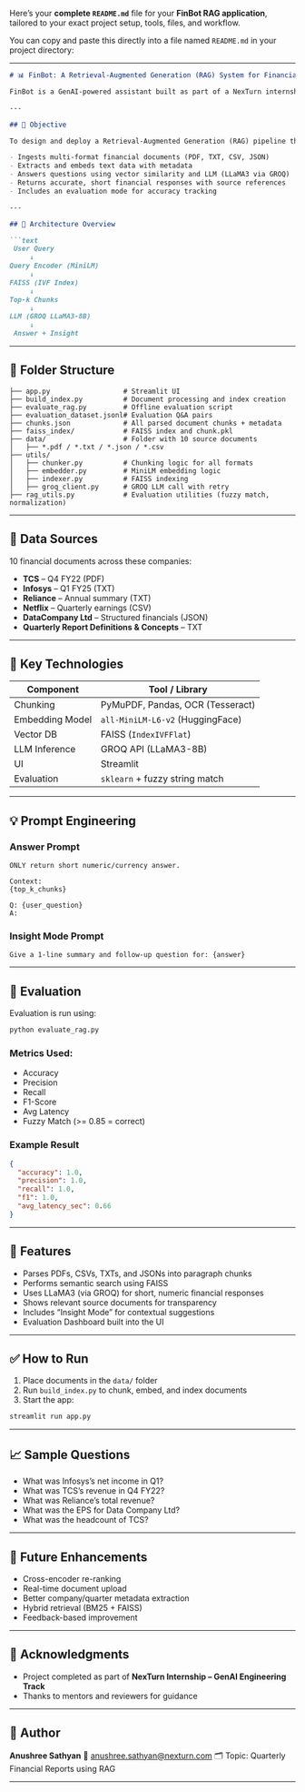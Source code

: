Here’s your **complete `README.md`** file for your **FinBot RAG application**, tailored to your exact project setup, tools, files, and workflow.

You can copy and paste this directly into a file named `README.md` in your project directory:

---

````markdown
# 📊 FinBot: A Retrieval-Augmented Generation (RAG) System for Financial Reports

FinBot is a GenAI-powered assistant built as part of a NexTurn internship project. It answers natural language queries about quarterly financial reports from real-world companies such as Infosys, TCS, Reliance, and Netflix.

---

## 🚀 Objective

To design and deploy a Retrieval-Augmented Generation (RAG) pipeline that:

- Ingests multi-format financial documents (PDF, TXT, CSV, JSON)
- Extracts and embeds text data with metadata
- Answers questions using vector similarity and LLM (LLaMA3 via GROQ)
- Returns accurate, short financial responses with source references
- Includes an evaluation mode for accuracy tracking

---

## 🧠 Architecture Overview

```text
 User Query
     ↓
Query Encoder (MiniLM)
     ↓
FAISS (IVF Index)
     ↓
Top-k Chunks
     ↓
LLM (GROQ LLaMA3-8B)
     ↓
 Answer + Insight
````

---

## 📁 Folder Structure

```
├── app.py                  # Streamlit UI
├── build_index.py          # Document processing and index creation
├── evaluate_rag.py         # Offline evaluation script
├── evaluation_dataset.jsonl# Evaluation Q&A pairs
├── chunks.json             # All parsed document chunks + metadata
├── faiss_index/            # FAISS index and chunk.pkl
├── data/                   # Folder with 10 source documents
│   ├── *.pdf / *.txt / *.json / *.csv
├── utils/
│   ├── chunker.py          # Chunking logic for all formats
│   ├── embedder.py         # MiniLM embedding logic
│   ├── indexer.py          # FAISS indexing
│   ├── groq_client.py      # GROQ LLM call with retry
├── rag_utils.py            # Evaluation utilities (fuzzy match, normalization)
```

---

## 📄 Data Sources

10 financial documents across these companies:

* **TCS** – Q4 FY22 (PDF)
* **Infosys** – Q1 FY25 (TXT)
* **Reliance** – Annual summary (TXT)
* **Netflix** – Quarterly earnings (CSV)
* **DataCompany Ltd** – Structured financials (JSON)
* **Quarterly Report Definitions & Concepts** – TXT

---

## 🔨 Key Technologies

| Component       | Tool / Library                   |
| --------------- | -------------------------------- |
| Chunking        | PyMuPDF, Pandas, OCR (Tesseract) |
| Embedding Model | `all-MiniLM-L6-v2` (HuggingFace) |
| Vector DB       | FAISS (`IndexIVFFlat`)           |
| LLM Inference   | GROQ API (LLaMA3-8B)             |
| UI              | Streamlit                        |
| Evaluation      | `sklearn` + fuzzy string match   |

---

## 💡 Prompt Engineering

### Answer Prompt

```
ONLY return short numeric/currency answer.

Context:
{top_k_chunks}

Q: {user_question}
A:
```

### Insight Mode Prompt

```
Give a 1-line summary and follow-up question for: {answer}
```

---

## 🧪 Evaluation

Evaluation is run using:

```bash
python evaluate_rag.py
```

### Metrics Used:

* Accuracy
* Precision
* Recall
* F1-Score
* Avg Latency
* Fuzzy Match (>= 0.85 = correct)

### Example Result

```json
{
  "accuracy": 1.0,
  "precision": 1.0,
  "recall": 1.0,
  "f1": 1.0,
  "avg_latency_sec": 0.66
}
```

---

## 🎯 Features

* Parses PDFs, CSVs, TXTs, and JSONs into paragraph chunks
* Performs semantic search using FAISS
* Uses LLaMA3 (via GROQ) for short, numeric financial responses
* Shows relevant source documents for transparency
* Includes “Insight Mode” for contextual suggestions
* Evaluation Dashboard built into the UI

---

## ✅ How to Run

1. Place documents in the `data/` folder
2. Run `build_index.py` to chunk, embed, and index documents
3. Start the app:

```bash
streamlit run app.py
```

---

## 📈 Sample Questions

* What was Infosys’s net income in Q1?
* What was TCS’s revenue in Q4 FY22?
* What was Reliance’s total revenue?
* What was the EPS for Data Company Ltd?
* What was the headcount of TCS?

---

## 📌 Future Enhancements

* Cross-encoder re-ranking
* Real-time document upload
* Better company/quarter metadata extraction
* Hybrid retrieval (BM25 + FAISS)
* Feedback-based improvement

---

## 🙌 Acknowledgments

* Project completed as part of **NexTurn Internship – GenAI Engineering Track**
* Thanks to mentors and reviewers for guidance

---

## 👤 Author

**Anushree Sathyan**
📧 [anushree.sathyan@nexturn.com](mailto:anushree.sathyan@nexturn.com)
🗂️ Topic: Quarterly Financial Reports using RAG

---
